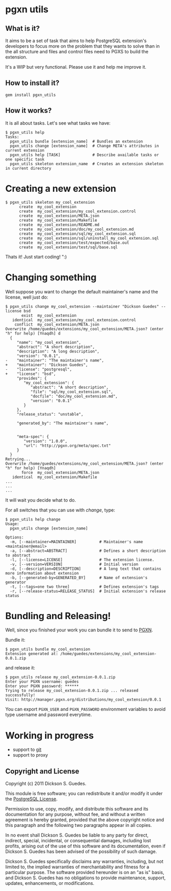 pgxn utils
==========

What is it?
--------

It aims to be a set of task that aims to help PostgreSQL extension's developers to focus more on the problem that they wants to solve than in the all structure and files and control files need to PGXS to build the extension.

It's a WIP but very functional. Please use it and help me improve it.

How to install it?
------------------

    gem install pgxn_utils

How it works?
-------------

It is all about tasks. Let's see what tasks we have:

    $ pgxn_utils help
    Tasks:
      pgxn_utils bundle [extension_name]  # Bundles an extension
      pgxn_utils change [extension_name]  # Change META's attributes in current extension
      pgxn_utils help [TASK]              # Describe available tasks or one specific task
      pgxn_utils skeleton extension_name  # Creates an extension skeleton in current directory


# Creating a new extension

    $ pgxn_utils skeleton my_cool_extension
          create  my_cool_extension
          create  my_cool_extension/my_cool_extension.control
          create  my_cool_extension/META.json
          create  my_cool_extension/Makefile
          create  my_cool_extension/README.md
          create  my_cool_extension/doc/my_cool_extension.md
          create  my_cool_extension/sql/my_cool_extension.sql
          create  my_cool_extension/sql/uninstall_my_cool_extension.sql
          create  my_cool_extension/test/expected/base.out
          create  my_cool_extension/test/sql/base.sql

Thats it! Just start coding! ":)

# Changing something

Well suppose you want to change the default maintainer's name and the license, well just do:

    $ pgxn_utils change my_cool_extension --maintainer "Dickson Guedes" --license bsd
           exist  my_cool_extension
       identical  my_cool_extension/my_cool_extension.control
        conflict  my_cool_extension/META.json
    Overwrite /home/guedes/extensions/my_cool_extension/META.json? (enter "h" for help) [Ynaqdh] d
      {
         "name": "my_cool_extension",
         "abstract": "A short description",
         "description": "A long description",
         "version": "0.0.1",
    -    "maintainer": "The maintainer's name",
    +    "maintainer": "Dickson Guedes",
    -    "license": "postgresql",
    +    "license": "bsd",
         "provides": {
            "my_cool_extension": {
               "abstract": "A short description",
               "file": "sql/my_cool_extension.sql",
               "docfile": "doc/my_cool_extension.md",
               "version": "0.0.1"
            }
         },
         "release_status": "unstable",
      
         "generated_by": "The maintainer's name",
      
      
         "meta-spec": {
            "version": "1.0.0",
            "url": "http://pgxn.org/meta/spec.txt"
         }
      }
    Retrying...
    Overwrite /home/guedes/extensions/my_cool_extension/META.json? (enter "h" for help) [Ynaqdh]
           force  my_cool_extension/META.json
       identical  my_cool_extension/Makefile
    ...
    ...
    ...

It will wait you decide what to do.

For all switches that you can use with *change*, type:

    $ pgxn_utils help change
    Usage:
      pgxn_utils change [extension_name]

    Options:
      -m, [--maintainer=MAINTAINER]          # Maintainer's name <maintainer@email>
      -a, [--abstract=ABSTRACT]              # Defines a short description to abstract
      -l, [--license=LICENSE]                # The extension license.
      -v, [--version=VERSION]                # Initial version
      -d, [--description=DESCRIPTION]        # A long text that contains more information about extension
      -b, [--generated-by=GENERATED_BY]      # Name of extension's generator
      -t, [--tags=one two three]             # Defines extension's tags
      -r, [--release-status=RELEASE_STATUS]  # Initial extension's release status


# Bundling and Releasing!

Well, since you finished your work you can bundle it to send to [PGXN](http://pgxn.org).

Bundle it:

    $ pgxn_utils bundle my_cool_extension
    Extension generated at: /home/guedes/extensions/my_cool_extension-0.0.1.zip

and release it:

    $ pgxn_utils release my_cool_extension-0.0.1.zip
    Enter your PGXN username: guedes
    Enter your PGXN password: ******
    Trying to release my_cool_extension-0.0.1.zip ... released successfully!
    Visit: http://manager.pgxn.org/distributions/my_cool_extension/0.0.1

You can export `PGXN_USER` and `PGXN_PASSWORD` environment variables to avoid
type username and password everytime.

# Working in progress

* support to [git](http://git-scm.org)
* support to proxy

Copyright and License
---------------------

Copyright (c) 2011 Dickson S. Guedes.

This module is free software; you can redistribute it and/or modify it under
the [PostgreSQL License](http://www.opensource.org/licenses/postgresql).

Permission to use, copy, modify, and distribute this software and its
documentation for any purpose, without fee, and without a written agreement is
hereby granted, provided that the above copyright notice and this paragraph
and the following two paragraphs appear in all copies.

In no event shall Dickson S. Guedes be liable to any party for direct,
indirect, special, incidental, or consequential damages, including lost
profits, arising out of the use of this software and its documentation, even
if Dickson S. Guedes has been advised of the possibility of such damage.

Dickson S. Guedes specifically disclaims any warranties, including, but not
limited to, the implied warranties of merchantability and fitness for a
particular purpose. The software provided hereunder is on an "as is" basis,
and Dickson S. Guedes has no obligations to provide maintenance, support,
updates, enhancements, or modifications.
